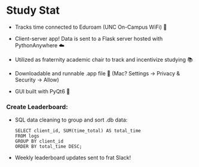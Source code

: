 # Study Stat

* Tracks time connected to Eduroam (UNC On-Campus WiFi) 📶

* Client-server app! Data is sent to a Flask server hosted with PythonAnywhere ☁️

* Utilized as fraternity academic chair to track and incentivize studying 📚

* Downloadable and runnable .app file 📁 (Mac? Settings -> Privacy & Security -> Allow)

* GUI built with PyQt6 🐍

### Create Leaderboard:
* SQL data cleaning to group and sort .db data:

    ```
    SELECT client_id, SUM(time_total) AS total_time
    FROM logs
    GROUP BY client_id
    ORDER BY total_time DESC;

* Weekly leaderboard updates sent to frat Slack!
